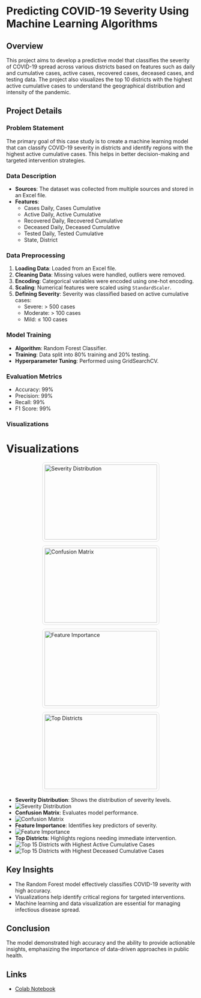 # Predicting COVID-19 Severity Using Machine Learning Algorithms

## Overview

This project aims to develop a predictive model that classifies the severity of COVID-19 spread across various districts based on features such as daily and cumulative cases, active cases, recovered cases, deceased cases, and testing data. The project also visualizes the top 10 districts with the highest active cumulative cases to understand the geographical distribution and intensity of the pandemic.

## Project Details

### Problem Statement

The primary goal of this case study is to create a machine learning model that can classify COVID-19 severity in districts and identify regions with the highest active cumulative cases. This helps in better decision-making and targeted intervention strategies.

### Data Description

- **Sources**: The dataset was collected from multiple sources and stored in an Excel file.
- **Features**:
  - Cases Daily, Cases Cumulative
  - Active Daily, Active Cumulative
  - Recovered Daily, Recovered Cumulative
  - Deceased Daily, Deceased Cumulative
  - Tested Daily, Tested Cumulative
  - State, District

### Data Preprocessing

1. **Loading Data**: Loaded from an Excel file.
2. **Cleaning Data**: Missing values were handled, outliers were removed.
3. **Encoding**: Categorical variables were encoded using one-hot encoding.
4. **Scaling**: Numerical features were scaled using `StandardScaler`.
5. **Defining Severity**: Severity was classified based on active cumulative cases:
   - Severe: > 500 cases
   - Moderate: > 100 cases
   - Mild: ≤ 100 cases

### Model Training

- **Algorithm**: Random Forest Classifier.
- **Training**: Data split into 80% training and 20% testing.
- **Hyperparameter Tuning**: Performed using GridSearchCV.

### Evaluation Metrics

- Accuracy: 99%
- Precision: 99%
- Recall: 99%
- F1 Score: 99%

### Visualizations
# Visualizations

<div style="display: flex; flex-wrap: wrap; gap: 10px; justify-content: center;">

  <img src="visuals/severity.png" alt="Severity Distribution" style="width: 300px; height: 200px; object-fit: cover; border: 1px solid #ddd; padding: 5px; border-radius: 8px;">

  <img src="visuals/confusionmatrix.png" alt="Confusion Matrix" style="width: 300px; height: 200px; object-fit: cover; border: 1px solid #ddd; padding: 5px; border-radius: 8px;">

  <img src="visuals/features.png" alt="Feature Importance" style="width: 300px; height: 200px; object-fit: cover; border: 1px solid #ddd; padding: 5px; border-radius: 8px;">

  <img src="visuals/top15_1.png" alt="Top Districts" style="width: 300px; height: 200px; object-fit: cover; border: 1px solid #ddd; padding: 5px; border-radius: 8px;">

</div>





- **Severity Distribution**: Shows the distribution of severity levels.
- ![Severity Distribution](visuals/severity.png)
- **Confusion Matrix**: Evaluates model performance.
- ![Confusion Matrix](visuals/confusionmatrix.png)
- **Feature Importance**: Identifies key predictors of severity.
- ![Feature Importance](visuals/features.png)
- **Top Districts**: Highlights regions needing immediate intervention.
- ![Top 15 Districts with Highest Active Cumulative Cases](visuals/top15_1.png)
- ![Top 15 Districts with Highest Deceased Cumulative Cases](visuals/top15_2.png)

## Key Insights

- The Random Forest model effectively classifies COVID-19 severity with high accuracy.
- Visualizations help identify critical regions for targeted interventions.
- Machine learning and data visualization are essential for managing infectious disease spread.

## Conclusion

The model demonstrated high accuracy and the ability to provide actionable insights, emphasizing the importance of data-driven approaches in public health.

## Links

- [Colab Notebook](https://colab.research.google.com/drive/1dFoCKGd0OyvRIYKKws04vetSLQg0ZwlJ?usp=sharing)

